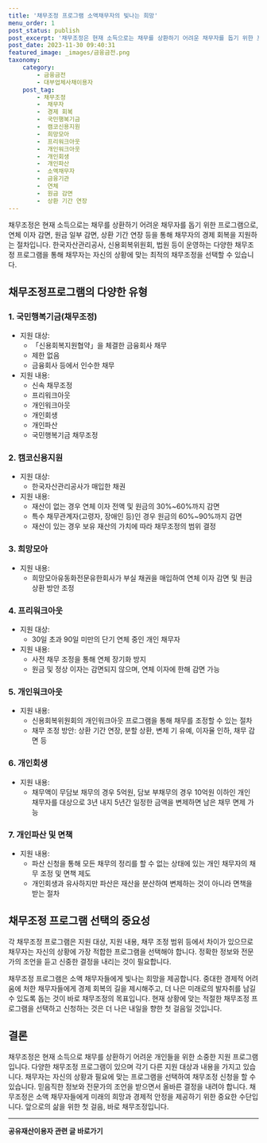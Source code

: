 ```yaml
---
title: '채무조정 프로그램 소액채무자의 빛나는 희망'
menu_order: 1
post_status: publish
post_excerpt: '채무조정은 현재 소득으로는 채무를 상환하기 어려운 채무자를 돕기 위한 프로그램으로, 연체 이자 감면, 원금 일부 감면, 상환 기간 연장 등을 통해 채무자의 경제 회복을 지원하는 절차입니다. 한국자산관리공사, 신용회복위원회, 법원 등이 운영하는 다양한 채무조정 프로그램을 통해 채무자는 자신의 상황에 맞는 최적의 채무조정을 선택할 수 있습니다.'
post_date: 2023-11-30 09:40:31
featured_image: _images/금융금전.png
taxonomy:
    category:
        - 금융금전
        - 대부업체사채이용자
    post_tag:
        - 채무조정
        -  채무자
        -  경제 회복
        -  국민행복기금
        -  캠코신용지원
        -  희망모아
        -  프리워크아웃
        -  개인워크아웃
        -  개인회생
        -  개인파산
        -  소액채무자
        -  금융기관
        -  연체
        -  원금 감면
        -  상환 기간 연장
---
```



채무조정은 현재 소득으로는 채무를 상환하기 어려운 채무자를 돕기 위한 프로그램으로, 연체 이자 감면, 원금 일부 감면, 상환 기간 연장 등을 통해 채무자의 경제 회복을 지원하는 절차입니다. 한국자산관리공사, 신용회복위원회, 법원 등이 운영하는 다양한 채무조정 프로그램을 통해 채무자는 자신의 상황에 맞는 최적의 채무조정을 선택할 수 있습니다.

## 채무조정프로그램의 다양한 유형

### 1. 국민행복기금(채무조정)

- 지원 대상:
  - 「신용회복지원협약」을 체결한 금융회사 채무
  - 제한 없음
  - 금융회사 등에서 인수한 채무
- 지원 내용: 
  - 신속 채무조정
  - 프리워크아웃
  - 개인워크아웃
  - 개인회생
  - 개인파산
  - 국민행복기금 채무조정

### 2. 캠코신용지원

- 지원 대상: 
  - 한국자산관리공사가 매입한 채권
- 지원 내용: 
  - 재산이 없는 경우 연체 이자 전액 및 원금의 30%~60%까지 감면
  - 특수 채무관계자(고령자, 장애인 등)인 경우 원금의 60%~90%까지 감면
  - 재산이 있는 경우 보유 재산의 가치에 따라 채무조정의 범위 결정

### 3. 희망모아

- 지원 내용: 
  - 희망모아유동화전문유한회사가 부실 채권을 매입하여 연체 이자 감면 및 원금 상환 방안 조정

### 4. 프리워크아웃

- 지원 대상: 
  - 30일 초과 90일 미만의 단기 연체 중인 개인 채무자
- 지원 내용: 
  - 사전 채무 조정을 통해 연체 장기화 방지
  - 원금 및 정상 이자는 감면되지 않으며, 연체 이자에 한해 감면 가능

### 5. 개인워크아웃

- 지원 내용: 
  - 신용회복위원회의 개인워크아웃 프로그램을 통해 채무를 조정할 수 있는 절차
  - 채무 조정 방안: 상환 기간 연장, 분할 상환, 변제 기 유예, 이자율 인하, 채무 감면 등

### 6. 개인회생

- 지원 내용: 
  - 채무액이 무담보 채무의 경우 5억원, 담보 부채무의 경우 10억원 이하인 개인 채무자를 대상으로 3년 내지 5년간 일정한 금액을 변제하면 남은 채무 면제 가능

### 7. 개인파산 및 면책

- 지원 내용: 
  - 파산 신청을 통해 모든 채무의 정리를 할 수 없는 상태에 있는 개인 채무자의 채무 조정 및 면책 제도
  - 개인회생과 유사하지만 파산은 재산을 분산하여 변제하는 것이 아니라 면책을 받는 절차

## 채무조정 프로그램 선택의 중요성

각 채무조정 프로그램은 지원 대상, 지원 내용, 채무 조정 범위 등에서 차이가 있으므로 채무자는 자신의 상황에 가장 적합한 프로그램을 선택해야 합니다. 정확한 정보와 전문가의 조언을 듣고 신중한 결정을 내리는 것이 필요합니다.

채무조정 프로그램은 소액 채무자들에게 빛나는 희망을 제공합니다. 중대한 경제적 어려움에 처한 채무자들에게 경제 회복의 길을 제시해주고, 더 나은 미래로의 발자취를 남길 수 있도록 돕는 것이 바로 채무조정의 목표입니다. 현재 상황에 맞는 적절한 채무조정 프로그램을 선택하고 신청하는 것은 더 나은 내일을 향한 첫 걸음일 것입니다.

## 결론

채무조정은 현재 소득으로 채무를 상환하기 어려운 개인들을 위한 소중한 지원 프로그램입니다. 다양한 채무조정 프로그램이 있으며 각기 다른 지원 대상과 내용을 가지고 있습니다. 채무자는 자신의 상황과 필요에 맞는 프로그램을 선택하여 채무조정 신청을 할 수 있습니다. 믿음직한 정보와 전문가의 조언을 받으면서 올바른 결정을 내려야 합니다. 채무조정은 소액 채무자들에게 미래의 희망과 경제적 안정을 제공하기 위한 중요한 수단입니다. 앞으로의 삶을 위한 첫 걸음, 바로 채무조정입니다.
<!-- wp:separator -->
<hr class="wp-block-separator has-alpha-channel-opacity"/>
<!-- /wp:separator -->

<!-- wp:group {"backgroundColor":"base","layout":{"type":"constrained"}} -->
<div class="wp-block-group has-base-background-color has-background"><!-- wp:paragraph {"align":"center","fontSize":"medium"} -->
<p class="has-text-align-center has-large-font-size"><strong>공유재산이용자 관련 글 바로가기</strong></p>
<!-- /wp:paragraph -->


<!-- wp:latest-posts
{"categories":[{"id":1570,"count":19,"description":"","link":"https://uknowlaw.com/category/%ea%b3%b5%ec%9c%a0%ec%9e%ac%ec%82%b0%ec%9d%b4%ec%9a%a9%ec%9e%90/","name":"공유재산이용자","slug":"공유재산이용자","taxonomy":"category","parent":0,"meta":[],"_links":{"self":[{"href":"https://uknowlaw.com/wp-json/wp/v2/categories/1570"}],"collection":[{"href":"https://uknowlaw.com/wp-json/wp/v2/categories"}],"about":[{"href":"https://uknowlaw.com/wp-json/wp/v2/taxonomies/category"}],"wp:post_type":[{"href":"https://uknowlaw.com/wp-json/wp/v2/posts?categories=1570"}],"curies":[{"name":"wp","href":"https://api.w.org/{rel}","templated":true}]}}],"postsToShow":100,"excerptLength":28,"postLayout":"grid","columns":2,"featuredImageAlign":"left","featuredImageSizeSlug":"large","fontSize":"small"} /--></div>
<!-- /wp:group -->
